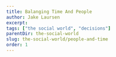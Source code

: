 ```yaml
---
title: Balanging Time And People
author: Jake Laursen
excerpt: 
tags: ["the social world", "decisions"]  
parentDir: the-social-world
slug: the-social-world/people-and-time
order: 1
---
```


